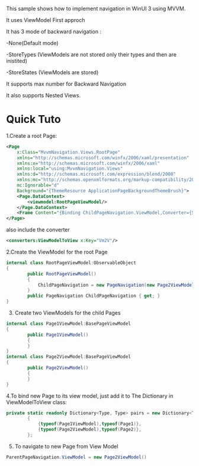 This sample shows how to implement navigation in WinUI 3 using MVVM.

It uses ViewModel First approch

It has 3 mode of backward navigation :

-None(Default mode)

-StoreTypes (ViewModels are not stored only their types and then are inistited)

-StoreStates (ViewModels are stored)


It supports max number for Backward Navigation

It also supports Nested Views.

<h1>Quick Tuto</h1>

1.Create a root Page:
```xml
<Page
    x:Class="MvvmNavigation.Views.RootPage"
    xmlns="http://schemas.microsoft.com/winfx/2006/xaml/presentation"
    xmlns:x="http://schemas.microsoft.com/winfx/2006/xaml"
    xmlns:local="using:MvvmNavigation.Views"
    xmlns:d="http://schemas.microsoft.com/expression/blend/2008"
    xmlns:mc="http://schemas.openxmlformats.org/markup-compatibility/2006" xmlns:viewmodel="using:MvvmNavigation.ViewModel" xmlns:converters="using:MvvmNavigation.Converters"
    mc:Ignorable="d"
    Background="{ThemeResource ApplicationPageBackgroundThemeBrush}">
    <Page.DataContext>
        <viewmodel:RootPageViewModel/>
    </Page.DataContext>
    <Frame Content="{Binding ChildPageNavigation.ViewModel,Converter={StaticResource Vm2V}}"/>
</Page>

```
also include the converter
```xml
<converters:ViewModelToView x:Key="Vm2V"/>
```
2.Create the ViewModel for the root Page

```csharp
internal class RootPageViewModel:ObservableObject
{
        public RootPageViewModel()
        {
            ChildPageNavigation = new PageNavigation(new Page2ViewModel());
        }
        public PageNavigation ChildPageNavigation { get; }
}
```
3. Create two ViewModels for the child Pages
```csharp
internal class Page1ViewModel:BasePageViewModel
{
        public Page1ViewModel()
        {
        }
}
internal class Page2ViewModel:BasePageViewModel
{
        public Page2ViewModel()
        {
        }
}
```
    
4.To bind new Page to its view model, just add it to The Dictionary in ViewModelToView class:
```csharp
private static readonly Dictionary<Type, Type> pairs = new Dictionary<Type, Type>()
        {
            {typeof(Page1ViewModel),typeof(Page1)},
            {typeof(Page2ViewModel),typeof(Page2)},
        };
```

5. To navigate to new Page from View Model 
```csharp
ParentPageNavigation.ViewModel = new Page2ViewModel()
```
